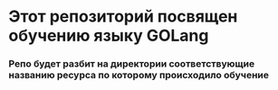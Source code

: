 # Этот репозиторий посвящен обучению языку GOLang 
### Репо будет разбит на директории соответствующие названию ресурса по которому происходило обучение